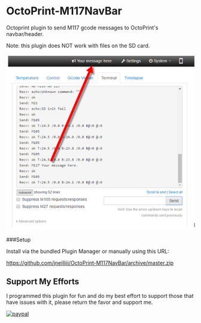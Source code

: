 # OctoPrint-M117NavBar

Octoprint plugin to send M117 gcode messages to OctoPrint's navbar/header.

Note: this plugin does NOT work with files on the SD card.

![screenshot](screenshot.png)


###Setup

Install via the bundled Plugin Manager or manually using this URL:

https://github.com/jneilliii/OctoPrint-M117NavBar/archive/master.zip

## Support My Efforts
I programmed this plugin for fun and do my best effort to support those that have issues with it, please return the favor and support me.

[![paypal](https://www.paypalobjects.com/en_US/i/btn/btn_donateCC_LG.gif)](https://paypal.me/jneilliii)